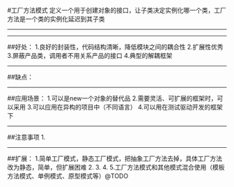 #工厂方法模式
定义一个用于创建对象的接口，让子类决定实例化哪一个类，工厂方法是一个类的实例化延迟到其子类

----------
----------
##好处：
1.良好的封装性，代码结构清晰，降低模块之间的耦合性
2.扩展性优秀
3.屏蔽产品类，调用者不用关系产品的接口
4.典型的解耦框架

----------
##缺点：


----------  
##应用场景：
1.可以是new一个对象的替代品
2.需要灵活、可扩展的框架时，可以采用
3.可以应用在异构的项目中（不同语言）
4.可以用在测试驱动开发的框架下


----------
##注意事项
1.

----------
##扩展：
1.简单工厂模式，静态工厂模式，把抽象工厂方法去掉，具体工厂方法改为静态，简单，但扩展困难
2.
3.
4.
5.工厂方法模式和其他模式混合使用（模板方法模式、单例模式、原型模式等）@TODO